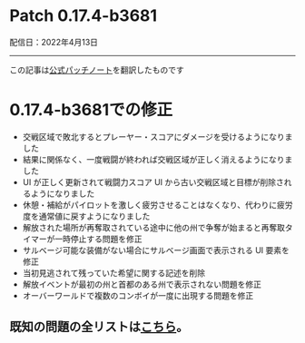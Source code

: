 # Patch 0.17.4-b3681

配信日：2022年4月13日

---

この記事は[公式パッチノート](https://braceyourselfgames.com/updates/phantom-brigade/patch-0-17-4-b3681/)を翻訳したものです

# 0.17.4-b3681での修正

- 交戦区域で敗北するとプレーヤー・スコアにダメージを受けるようになりました
- 結果に関係なく、一度戦闘が終われば交戦区域が正しく消えるようになりました
- UI が正しく更新されて戦闘力スコア UI から古い交戦区域と目標が削除されるようになりました
- 休憩・補給がパイロットを激しく疲労させることはなくなり、代わりに疲労度を通常値に戻すようになりました
- 解放された場所が再奪取されている途中に他の州で争奪が始まると再奪取タイマーが一時停止する問題を修正
- サルベージ可能な装備がない場合にサルベージ画面で表示される UI 要素を修正
- 当初見逃されて残っていた希望に関する記述を削除
- 解放イベントが最初の州と首都のある州で表示されない問題を修正
- オーバーワールドで複数のコンボイが一度に出現する問題を修正


## 既知の問題の全リストは[こちら](https://braceyourselfgames.com/phantom-brigade/known-issues/)。
